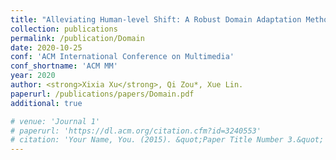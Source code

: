 ```yaml
---
title: "Alleviating Human-level Shift: A Robust Domain Adaptation Method for Multi-person Pose Estimation"
collection: publications
permalink: /publication/Domain
date: 2020-10-25
conf: 'ACM International Conference on Multimedia'
conf_shortname: 'ACM MM'
year: 2020
author: <strong>Xixia Xu</strong>, Qi Zou*, Xue Lin.
paperurl: /publications/papers/Domain.pdf
additional: true

# venue: 'Journal 1'
# paperurl: 'https://dl.acm.org/citation.cfm?id=3240553'
# citation: 'Your Name, You. (2015). &quot;Paper Title Number 3.&quot; <i>Journal 1</i>. 1(3).'
---
```

